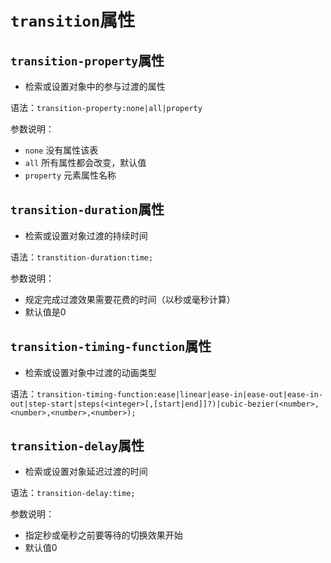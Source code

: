 # `transition`属性

## `transition-property`属性

- 检索或设置对象中的参与过渡的属性

语法：`transition-property:none|all|property`

参数说明：

- `none` 没有属性该表
- `all` 所有属性都会改变，默认值
- `property` 元素属性名称

## `transition-duration`属性

- 检索或设置对象过渡的持续时间

语法：`transtition-duration:time;`

参数说明：

- 规定完成过渡效果需要花费的时间（以秒或毫秒计算）
- 默认值是0

## `transition-timing-function`属性

- 检索或设置对象中过渡的动画类型

语法：`transition-timing-function:ease|linear|ease-in|ease-out|ease-in-out|step-start|steps(<integer>[,[start|end]]?)|cubic-bezier(<number>,<number>,<number>,<number>);`

## `transition-delay`属性

- 检索或设置对象延迟过渡的时间

语法：`transition-delay:time;`

参数说明：

- 指定秒或毫秒之前要等待的切换效果开始
- 默认值0